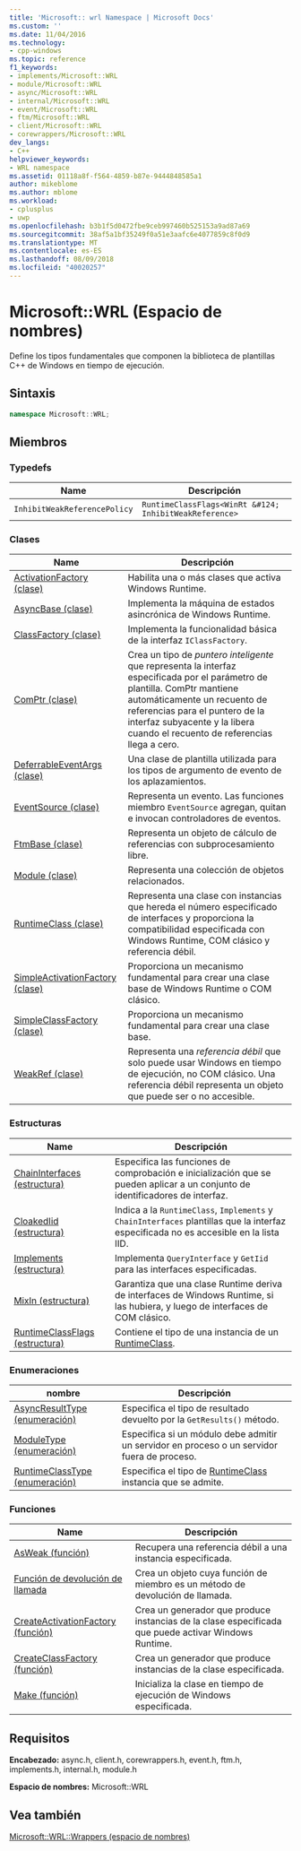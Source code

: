 ```yaml
---
title: 'Microsoft:: wrl Namespace | Microsoft Docs'
ms.custom: ''
ms.date: 11/04/2016
ms.technology:
- cpp-windows
ms.topic: reference
f1_keywords:
- implements/Microsoft::WRL
- module/Microsoft::WRL
- async/Microsoft::WRL
- internal/Microsoft::WRL
- event/Microsoft::WRL
- ftm/Microsoft::WRL
- client/Microsoft::WRL
- corewrappers/Microsoft::WRL
dev_langs:
- C++
helpviewer_keywords:
- WRL namespace
ms.assetid: 01118a8f-f564-4859-b87e-9444848585a1
author: mikeblome
ms.author: mblome
ms.workload:
- cplusplus
- uwp
ms.openlocfilehash: b3b1f5d0472fbe9ceb997460b525153a9ad87a69
ms.sourcegitcommit: 38af5a1bf35249f0a51e3aafc6e4077859c8f0d9
ms.translationtype: MT
ms.contentlocale: es-ES
ms.lasthandoff: 08/09/2018
ms.locfileid: "40020257"
---
```

# <a name="microsoftwrl-namespace"></a>Microsoft::WRL (Espacio de nombres)
Define los tipos fundamentales que componen la biblioteca de plantillas C++ de Windows en tiempo de ejecución.  
  
## <a name="syntax"></a>Sintaxis  
  
```cpp  
namespace Microsoft::WRL;  
```  
  
## <a name="members"></a>Miembros  
  
### <a name="typedefs"></a>Typedefs  
  
|Name|Descripción|  
|----------|-----------------|  
|`InhibitWeakReferencePolicy`|`RuntimeClassFlags<WinRt &#124; InhibitWeakReference>`|  
  
### <a name="classes"></a>Clases  
  
|Name|Descripción|  
|----------|-----------------|  
|[ActivationFactory (clase)](../windows/activationfactory-class.md)|Habilita una o más clases que activa Windows Runtime.|  
|[AsyncBase (clase)](../windows/asyncbase-class.md)|Implementa la máquina de estados asincrónica de Windows Runtime.|  
|[ClassFactory (clase)](../windows/classfactory-class.md)|Implementa la funcionalidad básica de la interfaz `IClassFactory`.|  
|[ComPtr (clase)](../windows/comptr-class.md)|Crea un tipo de *puntero inteligente* que representa la interfaz especificada por el parámetro de plantilla. ComPtr mantiene automáticamente un recuento de referencias para el puntero de la interfaz subyacente y la libera cuando el recuento de referencias llega a cero.|  
|[DeferrableEventArgs (clase)](../windows/deferrableeventargs-class.md)|Una clase de plantilla utilizada para los tipos de argumento de evento de los aplazamientos.|  
|[EventSource (clase)](../windows/eventsource-class.md)|Representa un evento. Las funciones miembro `EventSource` agregan, quitan e invocan controladores de eventos.|  
|[FtmBase (clase)](../windows/ftmbase-class.md)|Representa un objeto de cálculo de referencias con subprocesamiento libre.|  
|[Module (clase)](../windows/module-class.md)|Representa una colección de objetos relacionados.|  
|[RuntimeClass (clase)](../windows/runtimeclass-class.md)|Representa una clase con instancias que hereda el número especificado de interfaces y proporciona la compatibilidad especificada con Windows Runtime, COM clásico y referencia débil.|  
|[SimpleActivationFactory (clase)](../windows/simpleactivationfactory-class.md)|Proporciona un mecanismo fundamental para crear una clase base de Windows Runtime o COM clásico.|  
|[SimpleClassFactory (clase)](../windows/simpleclassfactory-class.md)|Proporciona un mecanismo fundamental para crear una clase base.|  
|[WeakRef (clase)](../windows/weakref-class.md)|Representa una *referencia débil* que solo puede usar Windows en tiempo de ejecución, no COM clásico. Una referencia débil representa un objeto que puede ser o no accesible.|  
  
### <a name="structures"></a>Estructuras  
  
|Name|Descripción|  
|----------|-----------------|  
|[ChainInterfaces (estructura)](../windows/chaininterfaces-structure.md)|Especifica las funciones de comprobación e inicialización que se pueden aplicar a un conjunto de identificadores de interfaz.|  
|[CloakedIid (estructura)](../windows/cloakediid-structure.md)|Indica a la `RuntimeClass`, `Implements` y `ChainInterfaces` plantillas que la interfaz especificada no es accesible en la lista IID.|  
|[Implements (estructura)](../windows/implements-structure.md)|Implementa `QueryInterface` y `GetIid` para las interfaces especificadas.|  
|[MixIn (estructura)](../windows/mixin-structure.md)|Garantiza que una clase Runtime deriva de interfaces de Windows Runtime, si las hubiera, y luego de interfaces de COM clásico.|  
|[RuntimeClassFlags (estructura)](../windows/runtimeclassflags-structure.md)|Contiene el tipo de una instancia de un [RuntimeClass](../windows/runtimeclass-class.md).|  
  
### <a name="enumerations"></a>Enumeraciones  
  
|nombre|Descripción|  
|----------|-----------------|  
|[AsyncResultType (enumeración)](../windows/asyncresulttype-enumeration.md)|Especifica el tipo de resultado devuelto por la `GetResults()` método.|  
|[ModuleType (enumeración)](../windows/moduletype-enumeration.md)|Especifica si un módulo debe admitir un servidor en proceso o un servidor fuera de proceso.|  
|[RuntimeClassType (enumeración)](../windows/runtimeclasstype-enumeration.md)|Especifica el tipo de [RuntimeClass](../windows/runtimeclass-class.md) instancia que se admite.|  
  
### <a name="functions"></a>Funciones  
  
|Name|Descripción|  
|----------|-----------------|  
|[AsWeak (función)](../windows/asweak-function.md)|Recupera una referencia débil a una instancia especificada.|  
|[Función de devolución de llamada](../windows/callback-function-windows-runtime-cpp-template-library.md)|Crea un objeto cuya función de miembro es un método de devolución de llamada.|  
|[CreateActivationFactory (función)](../windows/createactivationfactory-function.md)|Crea un generador que produce instancias de la clase especificada que puede activar Windows Runtime.|  
|[CreateClassFactory (función)](../windows/createclassfactory-function.md)|Crea un generador que produce instancias de la clase especificada.|  
|[Make (función)](../windows/make-function.md)|Inicializa la clase en tiempo de ejecución de Windows especificada.|  
  
## <a name="requirements"></a>Requisitos  
 **Encabezado:** async.h, client.h, corewrappers.h, event.h, ftm.h, implements.h, internal.h, module.h  
  
 **Espacio de nombres:** Microsoft::WRL  
  
## <a name="see-also"></a>Vea también  
 [Microsoft::WRL::Wrappers (espacio de nombres)](../windows/microsoft-wrl-wrappers-namespace.md)